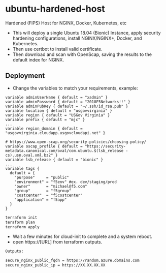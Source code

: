 # ubuntu-hardened-host
Hardened (FIPS) Host for NGINX, Docker, Kubernetes, etc

- This will deploy a single Ubuntu 18.04 (Bionic) Instance, apply security hardening configurations, install NGINX/NGINX+, Docker, and Kubernetes.  
- Then use certbot to install valid certificate.
- Then download and scan with OpenScap, saving the results to the default index for NGINX.

## Deployment

- Change the variables to match your requirements, example:

```hcl
variable adminUserName { default = "xadmin" }
variable adminPassword { default = "2018F5Networks!!" }
variable adminPubKey { default = "~/.ssh/id_rsa.pub" }
variable location { default = "usgovvirginia" }
variable region { default = "USGov Virginia" }
variable prefix { default = "mjc" }
...
variable region_domain { default = "usgovvirginia.cloudapp.usgovcloudapi.net" }

# https://www.open-scap.org/security-policies/choosing-policy/
variable oscap_profile { default = "https://security-metadata.canonical.com/oval/com.ubuntu.$(lsb_release -cs).usn.oval.xml.bz2" }
variable lsb_release { default = "bionic" }
...
variable tags {
  default = {
    "purpose"     = "public"
    "environment" = "f5env" #ex. dev/staging/prod
    "owner"       = "michael@f5.com"
    "group"       = "f5group"
    "costcenter"  = "f5costcenter"
    "application" = "f5app"
  }
}
```

```bash
terraform init
teraform plan
terraform apply
```

- Wait a few minutes for cloud-init to complete and a system reboot.
- open https://[URL] from terraform outputs.

```bash
Outputs:

secure_nginx_public_fqdn = https://random.azure.domains.com
secure_nginx_public_ip = https://XX.XX.XX.XX
```
